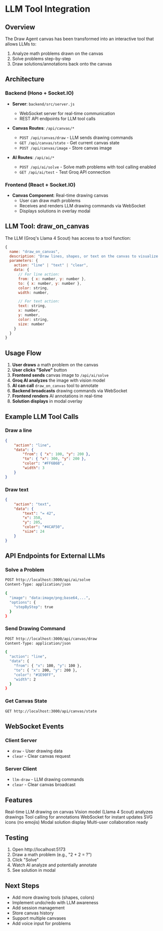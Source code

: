 ﻿# LLM Tool Integration

## Overview

The Draw Agent canvas has been transformed into an interactive tool that allows LLMs to:

1. Analyze math problems drawn on the canvas
2. Solve problems step-by-step
3. Draw solutions/annotations back onto the canvas

## Architecture

### Backend (Hono + Socket.IO)

-   **Server**: `backend/src/server.js`

    -   WebSocket server for real-time communication
    -   REST API endpoints for LLM tool calls

-   **Canvas Routes**: `/api/canvas/*`

    -   `POST /api/canvas/draw` - LLM sends drawing commands
    -   `GET /api/canvas/state` - Get current canvas state
    -   `POST /api/canvas/image` - Store canvas image

-   **AI Routes**: `/api/ai/*`
    -   `POST /api/ai/solve` - Solve math problems with tool calling enabled
    -   `GET /api/ai/test` - Test Groq API connection

### Frontend (React + Socket.IO)

-   **Canvas Component**: Real-time drawing canvas
    -   User can draw math problems
    -   Receives and renders LLM drawing commands via WebSocket
    -   Displays solutions in overlay modal

## LLM Tool: draw_on_canvas

The LLM (Groq's Llama 4 Scout) has access to a tool function:

```javascript
{
  name: "draw_on_canvas",
  description: "Draw lines, shapes, or text on the canvas to visualize or annotate the solution",
  parameters: {
    action: "line" | "text" | "clear",
    data: {
      // For line action:
      from: { x: number, y: number },
      to: { x: number, y: number },
      color: string,
      width: number,

      // For text action:
      text: string,
      x: number,
      y: number,
      color: string,
      size: number
    }
  }
}
```

## Usage Flow

1. **User draws** a math problem on the canvas
2. **User clicks "Solve"** button
3. **Frontend sends** canvas image to `/api/ai/solve`
4. **Groq AI analyzes** the image with vision model
5. **AI can call** `draw_on_canvas` tool to annotate
6. **Backend broadcasts** drawing commands via WebSocket
7. **Frontend renders** AI annotations in real-time
8. **Solution displays** in modal overlay

## Example LLM Tool Calls

### Draw a line

```json
{
    "action": "line",
    "data": {
        "from": { "x": 100, "y": 200 },
        "to": { "x": 300, "y": 200 },
        "color": "#FF6B6B",
        "width": 3
    }
}
```

### Draw text

```json
{
    "action": "text",
    "data": {
        "text": "= 42",
        "x": 350,
        "y": 205,
        "color": "#4CAF50",
        "size": 24
    }
}
```

## API Endpoints for External LLMs

### Solve a Problem

```bash
POST http://localhost:3000/api/ai/solve
Content-Type: application/json

{
  "image": "data:image/png;base64,...",
  "options": {
    "stepByStep": true
  }
}
```

### Send Drawing Command

```bash
POST http://localhost:3000/api/canvas/draw
Content-Type: application/json

{
  "action": "line",
  "data": {
    "from": { "x": 100, "y": 100 },
    "to": { "x": 200, "y": 200 },
    "color": "#1E90FF",
    "width": 2
  }
}
```

### Get Canvas State

```bash
GET http://localhost:3000/api/canvas/state
```

## WebSocket Events

### Client  Server

-   `draw` - User drawing data
-   `clear` - Clear canvas request

### Server  Client

-   `llm-draw` - LLM drawing commands
-   `clear` - Clear canvas broadcast

## Features

 Real-time LLM drawing on canvas
 Vision model (Llama 4 Scout) analyzes drawings
 Tool calling for annotations
 WebSocket for instant updates
 SVG icons (no emojis)
 Modal solution display
 Multi-user collaboration ready

## Testing

1. Open http://localhost:5173
2. Draw a math problem (e.g., "2 + 2 = ?")
3. Click "Solve"
4. Watch AI analyze and potentially annotate
5. See solution in modal

## Next Steps

-   Add more drawing tools (shapes, colors)
-   Implement undo/redo with LLM awareness
-   Add session management
-   Store canvas history
-   Support multiple canvases
-   Add voice input for problems
